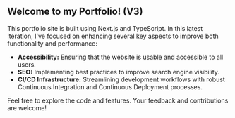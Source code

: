 ## Welcome to my Portfolio! (V3)

This portfolio site is built using Next.js and TypeScript. In this latest iteration, I've focused on enhancing several key aspects to improve both functionality and performance:

- **Accessibility:** Ensuring that the website is usable and accessible to all users.
- **SEO:** Implementing best practices to improve search engine visibility.
- **CI/CD Infrastructure:** Streamlining development workflows with robust Continuous Integration and Continuous Deployment processes.


Feel free to explore the code and features. Your feedback and contributions are welcome!
